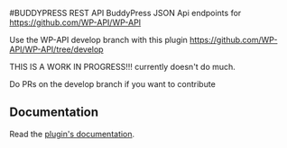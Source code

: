 #BUDDYPRESS REST API
BuddyPress JSON Api endpoints for https://github.com/WP-API/WP-API

Use the WP-API develop branch with this plugin https://github.com/WP-API/WP-API/tree/develop

THIS IS A WORK IN PROGRESS!!! currently doesn't do much.

Do PRs on the develop branch if you want to contribute

## Documentation

Read the [plugin's documentation][docs].

[docs]: https://github.com/modemlooper/BP-API/wiki
